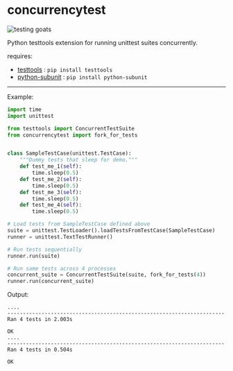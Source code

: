 concurrencytest
===============

![testing goats](https://raw.github.com/cgoldberg/concurrencytest/master/testing-goats.png "testing goats")

Python testtools extension for running unittest suites concurrently.

requires:
 * [testtools](https://pypi.python.org/pypi/testtools) : `pip install testtools`
 * [python-subunit](https://pypi.python.org/pypi/python-subunit) : `pip install python-subunit`

----

Example:

```python
import time
import unittest

from testtools import ConcurrentTestSuite
from concurrencytest import fork_for_tests


class SampleTestCase(unittest.TestCase):
    """Dummy tests that sleep for demo."""
    def test_me_1(self):
        time.sleep(0.5)
    def test_me_2(self):
        time.sleep(0.5)
    def test_me_3(self):
        time.sleep(0.5)
    def test_me_4(self):
        time.sleep(0.5)

# Load tests from SampleTestCase defined above
suite = unittest.TestLoader().loadTestsFromTestCase(SampleTestCase)
runner = unittest.TextTestRunner()

# Run tests sequentially
runner.run(suite)

# Run same tests across 4 processes
concurrent_suite = ConcurrentTestSuite(suite, fork_for_tests(4))
runner.run(concurrent_suite)
```
Output:

```
....
----------------------------------------------------------------------
Ran 4 tests in 2.003s

OK
....
----------------------------------------------------------------------
Ran 4 tests in 0.504s

OK
```
